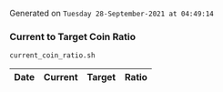 Generated on `Tuesday 28-September-2021 at 04:49:14`

### Current to Target Coin Ratio
`current_coin_ratio.sh`

Date|Current|Target|Ratio
---|---|---|---
